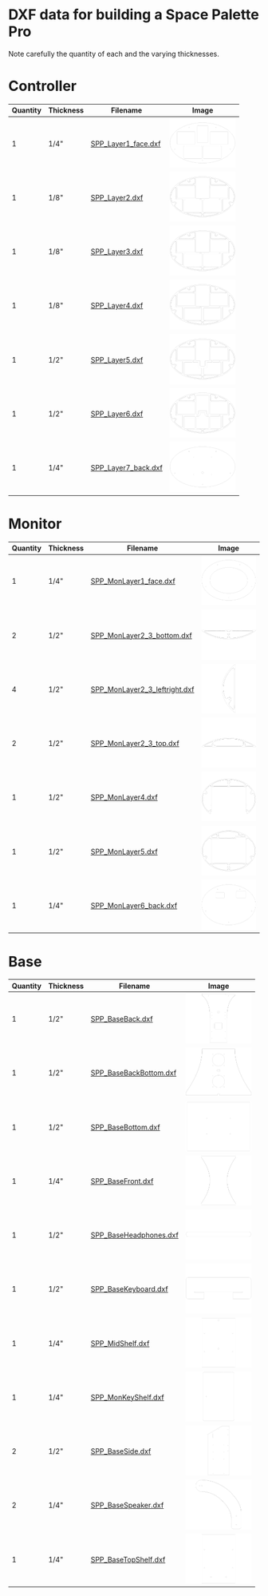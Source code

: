 <h1>DXF data for building a Space Palette Pro</h1>
<p>
Note carefully the quantity of each and the varying thicknesses.
<p>
<h1>Controller</h1>
<p>
<!-- NOTE: there must be a blank line before the table -->

| Quantity | Thickness | Filename | Image |
| --- | --- | --- | --- |
| 1 | 1/4" | <a href="SPP_Layer1_face.dxf">SPP_Layer1_face.dxf</a> | <img height=100 src="images/SPP_Layer1_face.jpg"> |
| 1 | 1/8" | <a href="SPP_Layer2.dxf">SPP_Layer2.dxf</a> | <img height=100 src="images/SPP_Layer2.jpg"> |
| 1 | 1/8" | <a href="SPP_Layer3.dxf">SPP_Layer3.dxf</a> | <img height=100 src="images/SPP_Layer3.jpg"> |
| 1 | 1/8" | <a href="SPP_Layer4.dxf">SPP_Layer4.dxf</a> | <img height=100 src="images/SPP_Layer4.jpg"> |
| 1 | 1/2" | <a href="SPP_Layer5.dxf">SPP_Layer5.dxf</a> | <img height=100 src="images/SPP_Layer5.jpg"> |
| 1 | 1/2" | <a href="SPP_Layer6.dxf">SPP_Layer6.dxf</a> | <img height=100 src="images/SPP_Layer6.jpg"> |
| 1 | 1/4" | <a href="SPP_Layer7_back.dxf">SPP_Layer7_back.dxf</a> | <img height=100 src="images/SPP_Layer7_back.jpg"> |
<p>
<h1>Monitor</h1>
<p>
<!-- NOTE: there must be a blank line before the table -->

| Quantity | Thickness | Filename | Image |
| --- | --- | --- | --- |
| 1 | 1/4" | <a href="SPP_MonLayer1_face.dxf">SPP_MonLayer1_face.dxf</a> | <img height=100 src="images/SPP_MonLayer1_face.jpg"> |
| 2 | 1/2" | <a href="SPP_MonLayer2_3_bottom.dxf">SPP_MonLayer2_3_bottom.dxf</a> | <img height=100 src="images/SPP_MonLayer2_3_bottom.jpg"> |
| 4 | 1/2" | <a href="SPP_MonLayer2_3_leftright.dxf">SPP_MonLayer2_3_leftright.dxf</a> | <img height=100 src="images/SPP_MonLayer2_3_leftright.jpg"> |
| 2 | 1/2" | <a href="SPP_MonLayer2_3_top.dxf">SPP_MonLayer2_3_top.dxf</a> | <img height=100 src="images/SPP_MonLayer2_3_top.jpg"> |
| 1 | 1/2" | <a href="SPP_MonLayer4.dxf">SPP_MonLayer4.dxf</a> | <img height=100 src="images/SPP_MonLayer4.jpg"> |
| 1 | 1/2" | <a href="SPP_MonLayer5.dxf">SPP_MonLayer5.dxf</a> | <img height=100 src="images/SPP_MonLayer5.jpg"> |
| 1 | 1/4" | <a href="SPP_MonLayer6_back.dxf">SPP_MonLayer6_back.dxf</a> | <img height=100 src="images/SPP_MonLayer6_back.jpg"> |
<p>
<h1>Base</h1>
<p>
<!-- NOTE: there must be a blank line before the table -->

| Quantity | Thickness | Filename | Image |
| --- | --- | --- | --- |
| 1 | 1/2" | <a href="SPP_BaseBack.dxf">SPP_BaseBack.dxf</a> | <img height=100 src="images/SPP_BaseBack.jpg"> |
| 1 | 1/2" | <a href="SPP_BaseBackBottom.dxf">SPP_BaseBackBottom.dxf</a> | <img height=100 src="images/SPP_BaseBackBottom.jpg"> |
| 1 | 1/2" | <a href="SPP_BaseBottom.dxf">SPP_BaseBottom.dxf</a> | <img height=100 src="images/SPP_BaseBottom.jpg"> |
| 1 | 1/4" | <a href="SPP_BaseFront.dxf">SPP_BaseFront.dxf</a> | <img height=100 src="images/SPP_BaseFront.jpg"> |
| 1 | 1/2" | <a href="SPP_BaseHeadphones.dxf">SPP_BaseHeadphones.dxf</a> | <img height=100 src="images/SPP_BaseHeadphones.jpg"> |
| 1 | 1/2" | <a href="SPP_BaseKeyboard.dxf">SPP_BaseKeyboard.dxf</a> | <img height=100 src="images/SPP_BaseKeyboard.jpg"> |
| 1 | 1/4" | <a href="SPP_BaseMidShelf.dxf">SPP_MidShelf.dxf</a> | <img height=100 src="images/SPP_BaseMidShelf.jpg"> |
| 1 | 1/4" | <a href="SPP_BaseMonKeyShelf.dxf">SPP_MonKeyShelf.dxf</a> | <img height=100 src="images/SPP_BaseMonKeyShelf.jpg"> |
| 2 | 1/2" | <a href="SPP_BaseSide.dxf">SPP_BaseSide.dxf</a> | <img height=100 src="images/SPP_BaseSide.jpg"> |
| 2 | 1/4" | <a href="SPP_BaseSpeaker.dxf">SPP_BaseSpeaker.dxf</a> | <img height=100 src="images/SPP_BaseSpeaker.jpg"> |
| 1 | 1/4" | <a href="SPP_BaseTopShelf.dxf">SPP_BaseTopShelf.dxf</a> | <img height=100 src="images/SPP_BaseTopShelf.jpg"> |
<p>
